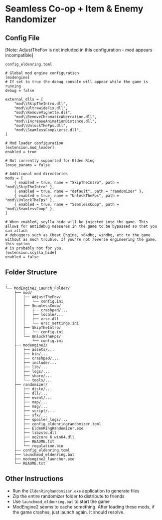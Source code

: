 ﻿# Seamless Co-op + Item & Enemy Randomizer

## Config File

[Note: AdjustTheFov is not included in this configuration - mod appears incompatible]

`config_eldenring.toml`

```
# Global mod engine configuration
[modengine]
# If set to true the debug console will appear while the game is running
debug = false

external_dlls = [
	"mod\\SkipTheIntro.dll",
	"mod\\UltrawideFix.dll",
	"mod\\RemoveVignette.dll",
	"mod\\RemoveChromaticAberration.dll",
	"mod\\IncreaseAnimationDistance.dll",
	"mod\\UnlockTheFps.dll",
	"mod\\SeamlessCoop\\ersc.dll",
]

# Mod loader configuration
[extension.mod_loader]
enabled = true

# Not currently supported for Elden Ring
loose_params = false

# Additional mod directories
mods = [
	{ enabled = true, name = "SkipTheIntro", path = "mod\\SkipTheIntro" },
	{ enabled = true, name = "default", path = "randomizer" },
	{ enabled = true, name = "UnlockTheFps", path = "mod\\UnlockTheFps" },
	{ enabled = true, name = "SeamlessCoop", path = "mod\\SeamlessCoop" },
]

# When enabled, scylla hide will be injected into the game. This allows for antidebug measures in the game to be bypassed so that you can attach
# debuggers such as Cheat Engine, x64dbg, windbg, etc to the game without as much trouble. If you're not reverse engineering the game, this option
# is probably not for you.
[extension.scylla_hide]
enabled = false
```

## Folder Structure

```
.
└── ModEngine2_Launch_Folder/
    ├── mod/
    │   ├── AdjustTheFov/
    │   │   └── config.ini
    │   ├── SeamlessCoop/
    │   │   ├── crashpad/...
    │   │   ├── locale/...
    │   │   ├── ersc.dll
    │   │   └── ersc_settings.ini
    │   ├── SkipTheIntro/
    │   │   └── config.ini
    │   └── UnlockTheFps/
    │       └── config.ini
    ├── modengine2/
    │   ├── assets/...
    │   ├── bin/...
    │   ├── crashpad/...
    │   ├── include/...
    │   ├── lib/...
    │   ├── logs/...
    │   ├── share/...
    │   └── tools/...
    ├── randomizer/
    │   ├── diste/...
    │   ├── dll/...
    │   ├── event/...
    │   ├── map/...
    │   ├── msg/...
    │   ├── script/...
    │   ├── sfx/...
    │   ├── spoiler_logs/...
    │   ├── config_eldenringrandomizer.toml
    │   ├── EldenRingRandomizer.exe
    │   ├── libzstd.dll
    │   ├── oo2core_6_win64.dll
    │   ├── README.txt
    │   └── regulation.bin
    ├── config_eldenring.toml
    ├── launchmod_eldenring.bat
    ├── modengine2_launcher.exe
    └── README.txt
```

## Other Instructions

- Run the `EldenRingRandomizer.exe` application to generate files
- Zip the entire randomizer folder to distribute to friends
- Use `launchmod_eldenring.bat` to start the game
- ModEngine2 seems to cache something. After loading these mods, if the game crashes, just launch again. It should resolve.